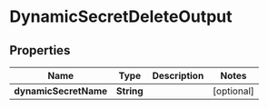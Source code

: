 

# DynamicSecretDeleteOutput


## Properties

Name | Type | Description | Notes
------------ | ------------- | ------------- | -------------
**dynamicSecretName** | **String** |  |  [optional]



